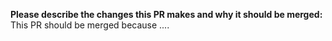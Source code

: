 **Please describe the changes this PR makes and why it should be merged:**
This PR should be merged because ....

